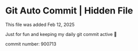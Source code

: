 # Git Auto Commit | Hidden File

This file was added Feb 12, 2025

Just for fun and keeping my daily git commit active 🤪

commit number: 900713
